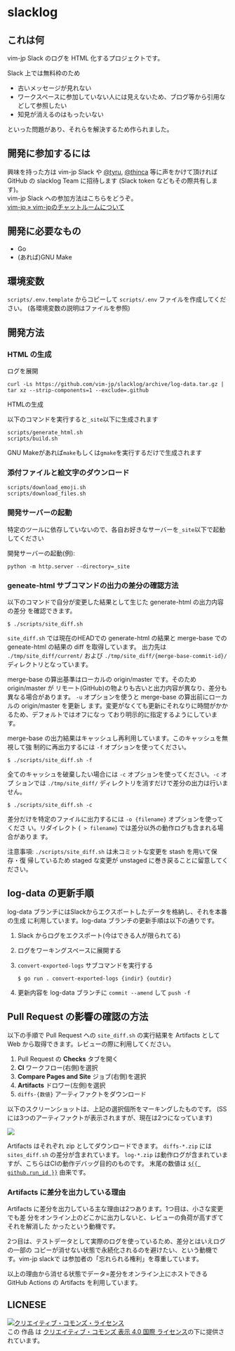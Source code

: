 # slacklog

## これは何

vim-jp Slack のログを HTML 化するプロジェクトです。

Slack 上では無料枠のため

* 古いメッセージが見れない
* ワークスペースに参加していない人には見えないため、ブログ等から引用などして参照したい
* 知見が消えるのはもったいない

といった問題があり、それらを解決するため作られました。

## 開発に参加するには

興味を持った方は vim-jp Slack や [@tyru](https://twitter.com/_tyru_), [@thinca](https://twitter.com/thinca) 等に声をかけて頂ければ GitHub の slacklog Team に招待します (Slack token などもその際共有します)。<br>
vim-jp Slack への参加方法はこちらをどうぞ。<br>
[vim-jp » vim-jpのチャットルームについて](https://vim-jp.org/docs/chat.html)

## 開発に必要なもの

- Go
- (あれば)GNU Make

## 環境変数

`scripts/.env.template` からコピーして `scripts/.env` ファイルを作成してください。
(各環境変数の説明はファイルを参照)

## 開発方法

### HTML の生成

ログを展開

```console
curl -Ls https://github.com/vim-jp/slacklog/archive/log-data.tar.gz | tar xz --strip-components=1 --exclude=.github
```

HTMLの生成

以下のコマンドを実行すると`_site`以下に生成されます

```console
scripts/generate_html.sh
scripts/build.sh
```

GNU Makeがあれば`make`もしくは`gmake`を実行するだけで生成されます

### 添付ファイルと絵文字のダウンロード

```console
scripts/download_emoji.sh
scripts/download_files.sh
```

### 開発サーバーの起動

特定のツールに依存していないので、各自お好きなサーバーを`_site`以下で起動してください

開発サーバーの起動(例):

```console
python -m http.server --directory=_site
```

### geneate-html サブコマンドの出力の差分の確認方法

以下のコマンドで自分が変更した結果として生じた generate-html の出力内容の差分
を確認できます。

```console
$ ./scripts/site_diff.sh
```

`site_diff.sh` では現在のHEADでの generate-html の結果と merge-base での
geneate-html の結果の diff を取得しています。
出力先は `./tmp/site_diff/current/` および
`./tmp/site_diff/{merge-base-commit-id}/` ディレクトリとなっています。

merge-base の算出基準はローカルの origin/master です。そのため origin/master が
リモート(GitHub)の物よりも古いと出力内容が異なり、差分も異なる場合があります。
`-u` オプションを使うと merge-base の算出前にローカルの origin/master を更新し
ます。変更がなくても更新にそれなりに時間がかかるため、デフォルトではオフになっ
ており明示的に指定するようにしています。

merge-base の出力結果はキャッシュし再利用しています。このキャッシュを無視して強
制的に再出力するには `-f` オプションを使ってください。

```console
$ ./scripts/site_diff.sh -f
```

全てのキャッシュを破棄したい場合には `-c` オプションを使ってください。`-c` オプ
ションでは `./tmp/site_diff/` ディレクトリを消すだけで差分の出力は行いません。

```console
$ ./scripts/site_diff.sh -c
```

差分だけを特定のファイルに出力するには `-o {filename}` オプションを使ってくださ
い。リダイレクト (` > filename`) では差分以外の動作ログも含まれる場合がありま
す。

注意事項: `./scripts/site_diff.sh` は未コミットな変更を stash を用いて保存・復
帰しているため staged な変更が unstaged に巻き戻ることに留意してください。

## log-data の更新手順

log-data ブランチにはSlackからエクスポートしたデータを格納し、それを本番の生成
に利用しています。log-data ブランチの更新手順は以下の通りです。

1. Slack からログをエクスポート(今はできる人が限られてる)
2. ログをワーキングスペースに展開する
3. `convert-exported-logs` サブコマンドを実行する

    ```console
    $ go run . convert-exported-logs {indir} {outdir}
    ```

4. 更新内容を log-data ブランチに `commit --amend` して `push -f`

## Pull Request の影響の確認の方法

以下の手順で Pull Request への `site_diff.sh` の実行結果を
Artifacts として Web から取得できます。レビューの際に利用してください。

1. Pull Request の <b>Checks</b> タブを開く
2. <b>CI</b> ワークフロー(右側)を選択
3. <b>Compare Pages and Site</b> ジョブ(右側)を選択
4. <b>Artifacts</b> ドロワー(左側)を選択
5. `diffs-{数値}` アーティファクトをダウンロード

以下のスクリーンショットは、上記の選択個所をマーキングしたものです。
(SSには3つのアーティファクトが表示されますが、現在は2つになっています)

![](https://raw.githubusercontent.com/wiki/vim-jp/slacklog-generator/images/where-are-artifacts.png)

Artifacts はそれぞれ zip としてダウンロードできます。
`diffs-*.zip` には `sites_diff.sh` の差分が含まれています。
`log-*.zip` は動作ログが含まれていますが、こちらはCIの動作デバッグ目的のものです。
末尾の数値は [`${{ github.run_id }}`](https://help.github.com/en/actions/reference/context-and-expression-syntax-for-github-actions#github-context) 由来です。

### Artifacts に差分を出力している理由

Artifacts に差分を出力している主な理由は2つあります。1つ目は、小さな変更でも差
分をオンライン上のどこかに出力しないと、レビューの負荷が高すぎてそれを解消した
かったという動機です。

2つ目は、テストデータとして実際のログを使っているため、差分とはいえログの一部の
コピーが消せない状態で永続化されるのを避けたい、という動機です。vim-jp slackで
は参加者の「忘れられる権利」を尊重しています。

以上の理由から消せる状態でデータ=差分をオンライン上にホストできる GitHub
Actions の Artifacts を利用しています。

## LICNESE

<a rel="license" href="http://creativecommons.org/licenses/by/4.0/"><img alt="クリエイティブ・コモンズ・ライセンス" style="border-width:0" src="https://i.creativecommons.org/l/by/4.0/88x31.png" /></a><br />この 作品 は <a rel="license" href="http://creativecommons.org/licenses/by/4.0/">クリエイティブ・コモンズ 表示 4.0 国際 ライセンス</a>の下に提供されています。
